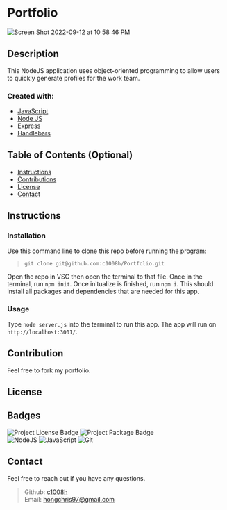 # Portfolio

![Screen Shot 2022-09-12 at 10 58 46 PM](https://user-images.githubusercontent.com/102135325/189821291-9f5b3176-0ec1-42e2-ad1d-825b6ad361b6.png)


## Description
This NodeJS application uses object-oriented programming to allow users to quickly generate profiles for the work team.
### Created with:
- <a href='https://javascript.info/'>JavaScript</a>
- <a href='https://nodejs.org/en/'>Node JS</a>
- <a href='https://expressjs.com/'>Express</a>
- <a href='https://handlebarsjs.com/guide/#what-is-handlebars'>Handlebars</a>


## Table of Contents (Optional)
- [Instructions](#instructions)
- [Contributions](#contributions)
- [License](#license)
- [Contact](#contact)


## Instructions


### Installation
Use this command line to clone this repo before running the program:

>`git clone git@github.com:c1008h/Portfolio.git`

Open the repo in VSC then open the terminal to that file. Once in the terminal, run `npm init`. Once initualize is finished, run `npm i`. This should install all packages and dependencies that are needed for this app.

### Usage
Type `node server.js` into the terminal to run this app. The app will run on `http://localhost:3001/`. 

## Contribution
Feel free to fork my portfolio.

## License

## Badges
![Project License Badge](https://img.shields.io/badge/license-GNU-brightgreen) ![Project Package Badge](https://img.shields.io/badge/package-Inquirer-informational) 
  <br>
![NodeJS](https://img.shields.io/badge/node.js-6DA55F?style=for-the-badge&logo=node.js&logoColor=white) ![JavaScript](https://img.shields.io/badge/javascript-%23323330.svg?style=for-the-badge&logo=javascript&logoColor=%23F7DF1E) ![Git](https://img.shields.io/badge/git-%23F05033.svg?style=for-the-badge&logo=git&logoColor=white)

## Contact
Feel free to reach out if you have any questions.
> Github: <a href='https://github.com/c1008h'>c1008h</a>
> <br>
> Email: <a href='mailto:hongchris97@gmail.com'>hongchris97@gmail.com</a>
